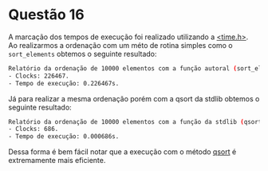 # Questão 16

A marcação dos tempos de execução foi realizado utilizando a [<time.h>](https://www.cplusplus.com/reference/ctime/).<br>
Ao realizarmos a ordenação com um méto de rotina simples como o `sort_elements` obtemos o seguinte resultado:

```bash
Relatório da ordenação de 10000 elementos com a função autoral (sort_elements): 
- Clocks: 226467.
- Tempo de execução: 0.226467s.
```

Já para realizar a mesma ordenação porém com a qsort da stdlib obtemos o seguinte resultado:

```bash
Relatório da ordenação de 10000 elementos com a função da stdlib (qsort): 
- Clocks: 686.
- Tempo de execução: 0.000686s.
```

Dessa forma é bem fácil notar que a execução com o método [qsort](https://www.cplusplus.com/reference/cstdlib/qsort/?kw=qsort) é extremamente mais eficiente.